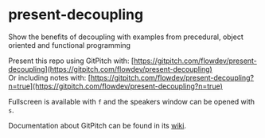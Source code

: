 # present-decoupling
Show the benefits of decoupling with examples from precedural, object oriented and functional programming

Present this repo using GitPitch with: [https://gitpitch.com/flowdev/present-decoupling](https://gitpitch.com/flowdev/present-decoupling) \
Or including notes with: [https://gitpitch.com/flowdev/present-decoupling?n=true](https://gitpitch.com/flowdev/present-decoupling?n=true)

Fullscreen is available with `f` and the speakers window can be opened with `s`.

Documentation about GitPitch can be found in its [wiki](https://github.com/gitpitch/gitpitch/wiki).
